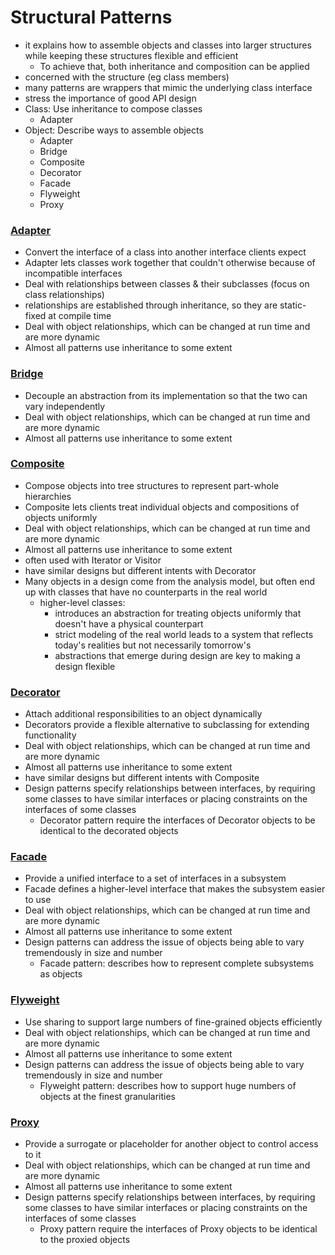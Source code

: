 # Structural Patterns

- it explains how to assemble objects and classes into larger structures while keeping these structures flexible and efficient
  - To achieve that, both inheritance and composition can be applied
- concerned with the structure (eg class members)
- many patterns are wrappers that mimic the underlying class interface
- stress the importance of good API design
- Class: Use inheritance to compose classes
  - Adapter
- Object: Describe ways to assemble objects
  - Adapter
  - Bridge
  - Composite
  - Decorator
  - Facade
  - Flyweight
  - Proxy

### [Adapter](./Adapter/readme.md)

- Convert the interface of a class into another interface clients expect
- Adapter lets classes work together that couldn't otherwise because of incompatible interfaces
- Deal with relationships between classes & their subclasses (focus on class relationships)
- relationships are established through inheritance, so they are static-fixed at compile time
- Deal with object relationships, which can be changed at run time and are more dynamic
- Almost all patterns use inheritance to some extent

### [Bridge](./Bridge/readme.md)

- Decouple an abstraction from its implementation so that the two can vary independently
- Deal with object relationships, which can be changed at run time and are more dynamic
- Almost all patterns use inheritance to some extent

### [Composite](./Composite/readme.md)

- Compose objects into tree structures to represent part-whole hierarchies
- Composite lets clients treat individual objects and compositions of objects uniformly
- Deal with object relationships, which can be changed at run time and are more dynamic
- Almost all patterns use inheritance to some extent
- often used with Iterator or Visitor
- have similar designs but different intents with Decorator
- Many objects in a design come from the analysis model, but often end up with classes that have no counterparts in the real world
  - higher-level classes:
    - introduces an abstraction for treating objects uniformly that doesn't have a physical counterpart
    - strict modeling of the real world leads to a system that reflects today's realities but not necessarily tomorrow's
    - abstractions that emerge during design are key to making a design flexible

### [Decorator](./Decorator/readme.md)

- Attach additional responsibilities to an object dynamically
- Decorators provide a flexible alternative to subclassing for extending functionality
- Deal with object relationships, which can be changed at run time and are more dynamic
- Almost all patterns use inheritance to some extent
- have similar designs but different intents with Composite
- Design patterns specify relationships between interfaces, by requiring some classes to have similar interfaces or placing constraints on the interfaces of some classes
  - Decorator pattern require the interfaces of Decorator objects to be identical to the decorated objects

### [Facade](./Facade/readme.md)

- Provide a unified interface to a set of interfaces in a subsystem
- Facade defines a higher-level interface that makes the subsystem easier to use
- Deal with object relationships, which can be changed at run time and are more dynamic
- Almost all patterns use inheritance to some extent
- Design patterns can address the issue of objects being able to vary tremendously in size and number
  - Facade pattern: describes how to represent complete subsystems as objects

### [Flyweight](./Flyweight/readme.md)

- Use sharing to support large numbers of fine-grained objects efficiently
- Deal with object relationships, which can be changed at run time and are more dynamic
- Almost all patterns use inheritance to some extent
- Design patterns can address the issue of objects being able to vary tremendously in size and number
  - Flyweight pattern: describes how to support huge numbers of objects at the finest granularities

### [Proxy](./Proxy/readme.md)

- Provide a surrogate or placeholder for another object to control access to it
- Deal with object relationships, which can be changed at run time and are more dynamic
- Almost all patterns use inheritance to some extent
- Design patterns specify relationships between interfaces, by requiring some classes to have similar interfaces or placing constraints on the interfaces of some classes
  - Proxy pattern require the interfaces of Proxy objects to be identical to the proxied objects
